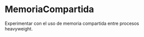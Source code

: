 # MemoriaCompartida
 Experimentar  con  el  uso de  memoria  compartida  entre  procesos heavyweight. 
